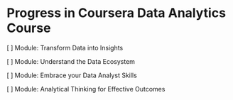 # Progress in Coursera Data Analytics Course

[ ] Module: Transform Data into Insights

[ ] Module: Understand the Data Ecosystem

[ ] Module: Embrace your Data Analyst Skills

[ ] Module: Analytical Thinking for Effective Outcomes
